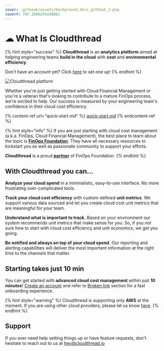```yaml
---
cover: .gitbook/assets/background_docs_gitbook_2.png
coverY: 707.2806255430061
---
```


# ☁ What Is Cloudthread

{% hint style="success" %}
**Cloudthread** is an **analytics platform** aimed at helping engineering teams **build in the cloud** with **cost**  and **environmental efficiency**.

Don't have an account yet? Click [here](https://app.core.cloudthread.io/sign-up) to set one up!
{% endhint %}

![Cloudthread platform](https://archbee-image-uploads.s3.amazonaws.com/c7\_e5ZVbCODT0rr09z9Gx/ed9fqLkBoXv4cBkZW9kGZ\_cost-overview.png)

Whether you're just getting started with Cloud Financial Management or you're a veteran that's looking to contribute to a mature FinOps process, we're excited to help. Our success is measured by your engineering team's confidence in their cloud cost efficiency.

{% content-ref url="quick-start.md" %}
[quick-start.md](quick-start.md)
{% endcontent-ref %}

{% hint style="info" %}
If you are just starting with cloud cost management (a.k.a. FinOps, Cloud Financial Management), the best place to learn about the topic is [**FinOps Foundation**](https://www.finops.org). They have all necessary resources to kickstart you as well as passionate community to support your efforts.

**Cloudthread** is a proud [**partner**](https://www.finops.org/tools-services/cloudthread/) of FinOps Foundation.
{% endhint %}

## With Cloudthread you can...

**Analyze your cloud spend** in a minimalistic, easy-to-use interface. No more frustrating over-complicated tools.&#x20;

**Track your cloud cost efficiency** with custom-defined **unit metrics**. We support various data sourced and let you create cloud cost unit metrics that are meaningful for your team.

**Understand what is important to track.** Based on your environment our system recommends unit metrics that make sense for you. So, if you not sure how to start with cloud cost efficiency and unit economics, we get you going.

**Be notified and always on top of your cloud spend.** Our reporting and alerting capabilities will deliver the most important information at the right time to the channels that matter.

## Starting takes just 10 min

You can get started with **advanced cloud cost management** within just **10 minutes**! [Create an account](https://app.core.cloudthread.io/sign-up) and refer to [Broken link](broken-reference "mention") section for a fast onboarding experience.

{% hint style="warning" %}
Cloudthread is supporting only **AWS** at the moment. If you are using other cloud providers, please let us know [here](https://www.cloudthread.io/contact-us).
{% endhint %}

## Support

If you ever need help setting things up or have feature requests, don't hesitate to reach out to us at [hey@cloudthread.io](mailto:hey@cloudthread.io)
